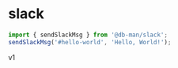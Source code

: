 # slack

```js
import { sendSlackMsg } from '@db-man/slack';
sendSlackMsg('#hello-world', 'Hello, World!');
```

v1
